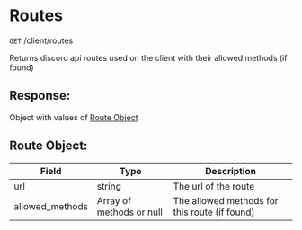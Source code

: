 # Routes

`GET` /client/routes

Returns discord api routes used on the client with their allowed methods (if found)

## Response:

Object with values of [Route Object](#route-object)

## Route Object:

| Field | Type | Description|
|-------|------|------------|
| url | string | The url of the route |
| allowed_methods | Array of methods or null | The allowed methods for this route (if found) |

